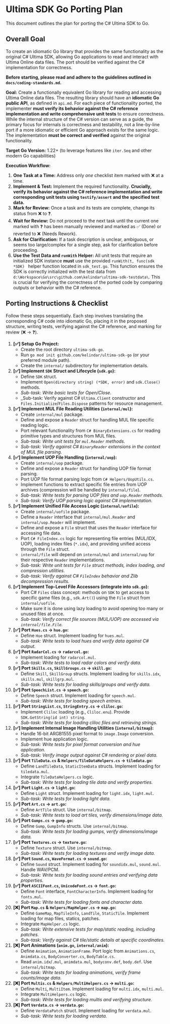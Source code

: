 # Ultima SDK Go Porting Plan

This document outlines the plan for porting the C# Ultima SDK to Go.

## Overall Goal

To create an idiomatic Go library that provides the same functionality as the original C# Ultima SDK, allowing Go applications to read and interact with Ultima Online data files. The port should be verified against the C# implementation for correctness.

**Before starting, please read and adhere to the guidelines outlined in `docs/coding-standards.md`.**

**Goal:** Create a functionally equivalent Go library for reading and accessing Ultima Online data files. The resulting library should have an **idiomatic Go public API**, as defined in `api.md`. For each piece of functionality ported, the implementer **must verify its behavior against the C# reference implementation and write comprehensive unit tests** to ensure correctness. While the internal structure of the C# version can serve as a guide, the primary focus for internals is correctness and testability, not a line-by-line port if a more idiomatic or efficient Go approach exists for the same logic. The implementation **must be correct and verified** against the original functionality.

**Target Go Version:** 1.22+ (to leverage features like `iter.Seq` and other modern Go capabilities)

**Execution Workflow:**

1.  **One Task at a Time:** Address only _one_ checklist item marked with ❌ at a time.
2.  **Implement & Test:** Implement the required functionality. **Crucially, verify its behavior against the C# reference implementation and write corresponding unit tests using `testify/assert` and the specified test data.**
3.  **Mark for Review:** Once a task and its tests are complete, change its status from ❌ to ❓.
4.  **Wait for Review:** Do not proceed to the next task until the current one marked with ❓ has been manually reviewed and marked as ✅ (Done) or reverted to ❌ (Needs Rework).
5.  **Ask for Clarification:** If a task description is unclear, ambiguous, or seems too large/complex for a single step, ask for clarification before proceeding.
6.  **Use the Test Data and `runWith` Helper:** All unit tests that require an initialized SDK instance **must** use the provided `runWith(t, func(sdk *SDK) ` helper function located in `sdk_test.go`. This function ensures the SDK is correctly initialized with the test data from `d:\Workspace\Go\src\github.com\kelindar\ultima-sdk-testdata\`. This is crucial for verifying the correctness of the ported code by comparing outputs or behavior with the C# reference.

## Porting Instructions & Checklist

Follow these steps sequentially. Each step involves translating the corresponding C# code into idiomatic Go, placing it in the proposed structure, writing tests, verifying against the C# reference, and marking for review (❌ -> ❓).

1.  **[✅] Setup Go Project:**
    - Create the root directory `ultima-sdk-go`.
    - Run `go mod init github.com/kelindar/ultima-sdk-go` (or your preferred module path).
    - Create the `internal/` subdirectory for implementation details.
2.  **[✅] Implement `SDK` Struct and Lifecycle (`sdk.go`):**
    - Define `SDK` struct.
    - Implement `Open(directory string) (*SDK, error)` and `sdk.Close()` methods.
    - _Sub-task: Write basic tests for Open/Close._
    - \_Sub-task: Verify against C# `Ultima.Client` constructor and `Files.Initialize`/`Files.Dispose` patterns for resource management.
3.  **[✅] Implement MUL File Reading Utilities (`internal/mul`):**
    - Create `internal/mul` package.
    - Define and expose a `Reader` struct for handling MUL file specific reading logic.
    - Port relevant functionality from `C# BinaryExtensions.cs` for reading primitive types and structures from MUL files.
    - _Sub-task: Write unit tests for `mul.Reader` methods._
    - _Sub-task: Verify against C# `BinaryReader` extensions in the context of MUL file parsing._
4.  **[✅] Implement UOP File Handling (`internal/uop`):**
    - Create `internal/uop` package.
    - Define and expose a `Reader` struct for handling UOP file format parsing.
    - Port UOP file format parsing logic from `C# Helpers/UopUtils.cs`.
    - Implement functions to extract specific file entries from UOP archives (compression will be handled by `internal/file`).
    - _Sub-task: Write tests for parsing UOP files and `uop.Reader` methods._
    - _Sub-task: Verify UOP parsing logic against C# implementation._
5.  **[✅] Implement Unified File Access Logic (`internal/uofile`):**
    - Create `internal/uofile` package.
    - Define a `Reader` interface that `internal/mul.Reader` and `internal/uop.Reader` will implement.
    - Define and expose a `File` struct that uses the `Reader` interface for accessing file data.
    - Port `C# FileIndex.cs` logic for representing file entries (MUL/IDX, UOP), loading index files (`*.idx`), and providing unified access through the `File` struct.
    - `internal/file` will depend on `internal/mul` and `internal/uop` for their respective `Reader` implementations.
    - _Sub-task: Write unit tests for `File` struct methods, index loading, and compression utilities._
    - _Sub-task: Verify against C# `FileIndex` behavior and Zlib decompression results._
6.  **[✅] Implement Top-Level File Accessors (integrate into `sdk.go`):**
    - Port C# `Files` class concept: methods on `SDK` to get access to specific game files (e.g., `sdk.Art()`) using the `File` struct from `internal/uofile`.
    - Make sure it is done using lazy loading to avoid opening too many or unused files at once.
    - _Sub-task: Verify correct file sources (MUL/UOP) are accessed via `internal/file.File`._
7.  **[✅] Port `Hues.cs` -> `hue.go`:**
    - Define `Hue` struct. Implement loading for `hues.mul`.
    - _Sub-task: Write tests to load hues and verify data against C# output._
8.  **[✅] Port `RadarCol.cs` -> `radarcol.go`:**
    - Implement loading for `radarcol.mul`.
    - _Sub-task: Write tests to load radar colors and verify data._
9.  **[✅] Port `Skills.cs`, `SkillGroups.cs` -> `skill.go`:**
    - Define `Skill`, `SkillGroup` structs. Implement loading for `skills.idx`, `skills.mul`, `skillgrp.mul`.
    - _Sub-task: Write tests for loading skills/groups and verify data._
10. **[✅] Port `SpeechList.cs` -> `speech.go`:**
    - Define `Speech` struct. Implement loading for `speech.mul`.
    - _Sub-task: Write tests for loading speech entries._
11. **[✅] Port `StringList.cs`, `StringEntry.cs` -> `cliloc.go`:**
    - Implement `Cliloc` loading (e.g., `Cliloc.enu`). Provide `SDK.GetString(id int) string`.
    - _Sub-task: Write tests for loading cliloc files and retrieving strings._
12. **[✅] Implement Internal Image Handling Utilities (`internal/bitmap`):**
    - Handle 16-bit ARGB1555 pixel format to `image.Image` conversion.
    - Implement hue application logic.
    - _Sub-task: Write tests for pixel format conversion and hue application._
    - _Sub-task: Verify image output against C# rendering or pixel data._
13. **[✅] Port `TileData.cs` & `Helpers/TileDataHelpers.cs` -> `tiledata.go`:**
    - Define `LandTileData`, `StaticItemData` structs. Implement loading for `tiledata.mul`.
    - Integrate `TileDataHelpers.cs` logic.
    - _Sub-task: Write tests for loading tile data and verify properties._
14. **[✅] Port `Light.cs` -> `light.go`:**
    - Define `Light` struct. Implement loading for `light.idx`, `light.mul`.
    - _Sub-task: Write tests for loading light data._
15. **[✅] Port `Art.cs` -> `art.go`:**
    - Define `ArtTile` struct. Use `internal/bitmap`.
    - _Sub-task: Write tests to load art tiles, verify dimensions/image data._
16. **[✅] Port `Gumps.cs` -> `gump.go`:**
    - Define `Gump`, `GumpInfo` structs. Use `internal/bitmap`.
    - _Sub-task: Write tests for loading gumps, verify dimensions/image data._
17. **[✅] Port `Textures.cs` -> `texture.go`:**
    - Define `Texture` struct. Use `internal/bitmap`.
    - _Sub-task: Write tests for loading textures and verify image data._
18. **[✅] Port `Sound.cs`, `WaveFormat.cs` -> `sound.go`:**
    - Define `Sound` struct. Implement loading for `soundidx.mul`, `sound.mul`. Handle WAV/PCM.
    - _Sub-task: Write tests for loading sound entries and verifying data properties._
19. **[✅] Port `ASCIIFont.cs`, `UnicodeFont.cs` -> `font.go`:**
    - Define `Font` interface, `FontCharacterInfo`. Implement loading for `fonts.mul`.
    - _Sub-task: Write tests for loading fonts and character data._
20. **[❌] Port `Map.cs` & `Helpers/MapHelper.cs` -> `map.go`:**
    - Define `GameMap`, `MapTileInfo`, `LandTile`, `StaticTile`. Implement loading for map files, statics, patches.
    - Integrate `MapHelper.cs` logic.
    - _Sub-task: Write extensive tests for map/static reading, including patches._
    - _Sub-task: Verify against C# tile/static details at specific coordinates._
21. **[❌] Port Animations (`anim.go`, `internal/anim`):**
    - Define `Animation`, `AnimationFrame`. Port logic from `Animations.cs`, `Animdata.cs`, `BodyConverter.cs`, `BodyTable.cs`.
    - Read `anim.idx`/`.mul`, `animdata.mul`, `bodyconv.def`, `body.def`. Use `internal/bitmap`.
    - _Sub-task: Write tests for loading animations, verify frame counts/image data._
22. **[❌] Port `Multis.cs` & `Helpers/MultiHelpers.cs` -> `multi.go`:**
    - Define `Multi`, `MultiItem`. Implement loading for `multi.idx`, `multi.mul`.
    - Integrate `MultiHelpers.cs` logic.
    - _Sub-task: Write tests for loading multis and verifying structure._
23. **[❌] Port `Verdata.cs` -> `verdata.go`:**
    - Define `VerdataPatch` struct. Implement loading for `verdata.mul`.
    - _Sub-task: Write tests for loading verdata._
